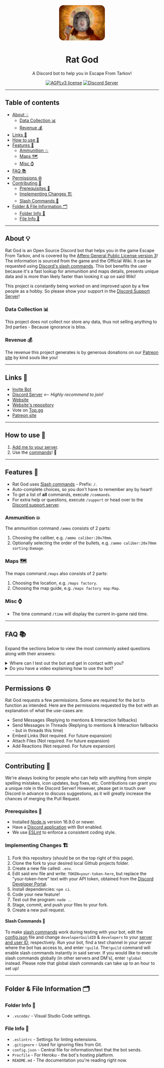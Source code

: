 <h1 align="center"><img src="assets/RG.png" alt="Rat God" width="150" title="Rat God" /></h1>

<h1 align="center">Rat God</h1>

<p align="center">
	A Discord bot to help you in Escape From Tarkov!
</p>
<p align="center">
	<a href="LICENSE"><img src="https://badgen.net/badge/License/AGPLv3/blue" alt="AGPLv3 license" title="AGPLv3 license" /></a>
	<a href="https://discord.com/invite/kg7VfRQ9Xw"><img src="https://badgen.net/discord/online-members/kg7VfRQ9Xw?icon=discord&label" alt="Discord Server" title="Join our Discord community!" /></a>
</p>

- - -

## Table of contents

- [About 💡](#about-)
	- [Data Collection 📊](#data-collection-)
	- [Revenue 💰](#revenue-)
- [Links 🔗](#links-)
- [How to use 🌟](#how-to-use-)
- [Features 🧰](#features-)
	- [Ammunition 💥](#ammunition-)
	- [Maps 🗺️](#maps-%EF%B8%8F)
	- [Misc ⌚](#misc-)
- [FAQ 📚](#faq-)
- [Permissions ⚙️](#permissions-%EF%B8%8F)
- [Contributing 🔨](#contributing-)
	- [Prerequisites 📩](#prerequisites-)
	- [Implementing Changes 🏗️](#implementing-changes-%EF%B8%8F)
	- [Slash Commands 🧪](#slash-commands-)
- [Folder & File Information 🗂️](#folder--file-information-%EF%B8%8F)
	- [Folder Info 📂](#folder-info-)
	- [File Info 📄](#file-info-)

- - -

## About 💡

Rat God is an Open Source Discord bot that helps you in the game Escape From Tarkov, and is covered by the [Affero General Public License version 3](LICENSE)! The information is sourced from the game and the Official Wiki. It can be requested using [Discord's slash commands](https://support.discord.com/hc/en-us/articles/1500000368501-Slash-Commands-FAQ). This bot benefits the user because it's a fast lookup for ammunition and maps details, presents unique data and is more than likely faster than looking it up on said Wiki!

This project is constantly being worked on and improved upon by a few people as a hobby. So please show your support in the [Discord Support Server](https://discord.com/invite/kg7VfRQ9Xw)!

### Data Collection 📊

This project does not collect nor store any data, thus not selling anything to 3rd parties - Because ignorance is bliss.

### Revenue 💰

The revenue this project generates is by generous donations on our [Patreon site](https://www.patreon.com/Froggi22) by kind souls like you!

- - -

## Links 🔗

- [Invite Bot](https://discord.com/api/oauth2/authorize?client_id=864572952275714059&permissions=274877958208&scope=bot%20applications.commands)
- [Discord Server](https://discord.com/invite/kg7VfRQ9Xw) *<-- Highly recommend to join!*
- [Website](https://rat-god-website.herokuapp.com/)
- [Website's repository](https://github.com/Froggi22/Rat-God-Website)
- Vote on [Top.gg](https://top.gg/bot/864572952275714059/vote)
- [Patreon site](https://www.patreon.com/Froggi22)

- - -

## How to use 🌟

1. [Add me to your server](https://discord.com/api/oauth2/authorize?client_id=864572952275714059&permissions=274877958208&scope=bot%20applications.commands).
2. Use the [commands](#features)! 🎉

- - -

## Features 🧰

- Rat God uses [Slash commands](https://support.discord.com/hc/en-us/articles/1500000368501-Slash-Commands-FAQ) - Prefix: `/`.
- Auto-complete choices, so you don't have to remember any by heart!
- To get a list of **all** commands, execute `/commands`.
- For extra help or questions, execute `/support` or head over to the [Discord support server](https://discord.com/invite/kg7VfRQ9Xw).

### Ammunition 💥

The ammunition command `/ammo` consists of 2 parts:

1. Choosing the caliber, e.g. `/ammo caliber:20x70mm`.
2. Optionally selecting the order of the bullets, e.g. `/ammo caliber:20x70mm sorting:Damage`.

### Maps 🗺️

The maps command `/maps` also consists of 2 parts:

1. Choosing the location, e.g. `/maps factory`.
2. Choosing the map guide, e.g. `/maps factory map:Map`.

### Misc ⌚

- The time command `/time` will display the current in-game raid time.

- - -

## FAQ 📚

Expand the sections below to view the most commonly asked questions along with their answers:

<details>
	<summary>Where can I test out the bot and get in contact with you?</summary>
	Our <a href="https://discord.com/invite/kg7VfRQ9Xw" target="_blank">Discord Server</a> is just for this! Join now!
</details>

<details>
	<summary>Do you have a video explaining how to use the bot?</summary>
	<div class="faq-answer">
		Yes we do! The video is <a href="https://youtu.be/xQwQqnkmScg" target="_blank">on youtube</a> - <i>Yes many cringe</i>
	</div>
</details>

- - -

## Permissions ⚙️

Rat God requests a few permissions. Some are required for the bot to function as intended. Here are the permissions requested by the bot with an explanation of what the use-cases are:
- Send Messages (Replying to mentions & Interaction fallbacks)
- Send Messages in Threads (Replying to mentions & Interaction fallbacks - but in threads this time)
- Embed Links (Not required. For future expansion)
- Attach Files (Not required. For future expansion)
- Add Reactions (Not required. For future expansion)

- - -

## Contributing 🔨

We're always looking for people who can help with anything from simple spelling mistakes, icon updates, bug fixes, etc. Contributions can grant you a unique role in the Discord Server! However, please get in touch over Discord in advance to discuss suggestions, as it will greatly increase the chances of merging the Pull Request.

### Prerequisites 📩

- Installed [Node.js](https://nodejs.org) version 16.9.0 or newer.
- Have a [Discord application](https://discord.com/developers/applications) with Bot enabled.
- We use [ESLint](https://eslint.org) to enforce a consistent coding style.

### Implementing Changes 🏗️

1. Fork this repository (should be on the top right of this page).
2. Clone the fork to your desired local Github projects folder.
3. Create a new file called: `.env`.
4. Edit said env file and write: `TOKEN=your-token-here`, but replace the "your-token-here" text with your API token, obtained from the [Discord Developer Portal](https://discord.com/developers/applications).
5. Install dependencies: `npm ci`.
6. Code your new feature!
7. Test out the program: `node .`.
8. Stage, commit, and push your files to your fork.
9. Create a new pull request.

#### Slash Commands 🧪

To make [slash commands](https://support.discord.com/hc/en-us/articles/1500000368501-Slash-Commands-FAQ) work during testing with your bot, edit the [config.json](config.json) file and change `developerGuildID` & `developers` to your [server and user ID](https://support.discord.com/hc/en-us/articles/206346498-Where-can-I-find-my-User-Server-Message-ID-), respectively. Run your bot, find a text channel in your server where the bot has access to, and enter `!guild`. The`!guild` command will enable slash commands instantly in said server. If you would like to execute slash commands globally (in other servers and DM's), enter `!global` instead. Please note that global slash commands can take up to an hour to set up!

- - -

## Folder & File Information 🗂️

### Folder Info 📂

- `.vscode/` - Visual Studio Code settings.

### File Info 📄

- `.eslintrc` - Settings for linting extensions.
- `.gitignore` - Used for ignoring files from Git.
- `config.json` - Central file for information/text that the bot sends.
- `Procfile` - For Heroku - the bot's hosting platform.
- `README.md` - The documentation you're reading right now.
